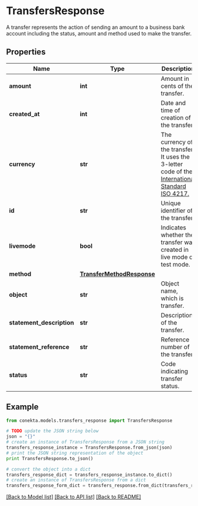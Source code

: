 # TransfersResponse

A transfer represents the action of sending an amount to a business bank account including the status, amount and method used to make the transfer.

## Properties
Name | Type | Description | Notes
------------ | ------------- | ------------- | -------------
**amount** | **int** | Amount in cents of the transfer. | [optional] 
**created_at** | **int** | Date and time of creation of the transfer. | [optional] 
**currency** | **str** | The currency of the transfer. It uses the 3-letter code of the [International Standard ISO 4217.](https://es.wikipedia.org/wiki/ISO_4217) | [optional] 
**id** | **str** | Unique identifier of the transfer. | [optional] 
**livemode** | **bool** | Indicates whether the transfer was created in live mode or test mode. | [optional] 
**method** | [**TransferMethodResponse**](TransferMethodResponse.md) |  | [optional] 
**object** | **str** | Object name, which is transfer. | [optional] 
**statement_description** | **str** | Description of the transfer. | [optional] 
**statement_reference** | **str** | Reference number of the transfer. | [optional] 
**status** | **str** | Code indicating transfer status. | [optional] 

## Example

```python
from conekta.models.transfers_response import TransfersResponse

# TODO update the JSON string below
json = "{}"
# create an instance of TransfersResponse from a JSON string
transfers_response_instance = TransfersResponse.from_json(json)
# print the JSON string representation of the object
print TransfersResponse.to_json()

# convert the object into a dict
transfers_response_dict = transfers_response_instance.to_dict()
# create an instance of TransfersResponse from a dict
transfers_response_form_dict = transfers_response.from_dict(transfers_response_dict)
```
[[Back to Model list]](../README.md#documentation-for-models) [[Back to API list]](../README.md#documentation-for-api-endpoints) [[Back to README]](../README.md)


